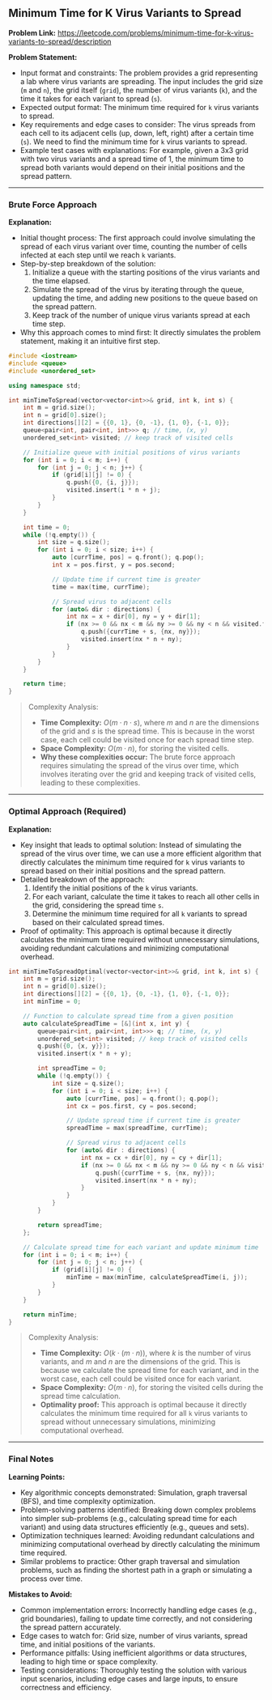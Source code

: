 ## Minimum Time for K Virus Variants to Spread
**Problem Link:** https://leetcode.com/problems/minimum-time-for-k-virus-variants-to-spread/description

**Problem Statement:**
- Input format and constraints: The problem provides a grid representing a lab where virus variants are spreading. The input includes the grid size (`m` and `n`), the grid itself (`grid`), the number of virus variants (`k`), and the time it takes for each variant to spread (`s`).
- Expected output format: The minimum time required for `k` virus variants to spread.
- Key requirements and edge cases to consider: The virus spreads from each cell to its adjacent cells (up, down, left, right) after a certain time (`s`). We need to find the minimum time for `k` virus variants to spread.
- Example test cases with explanations: For example, given a 3x3 grid with two virus variants and a spread time of 1, the minimum time to spread both variants would depend on their initial positions and the spread pattern.

---

### Brute Force Approach
**Explanation:**
- Initial thought process: The first approach could involve simulating the spread of each virus variant over time, counting the number of cells infected at each step until we reach `k` variants.
- Step-by-step breakdown of the solution:
  1. Initialize a queue with the starting positions of the virus variants and the time elapsed.
  2. Simulate the spread of the virus by iterating through the queue, updating the time, and adding new positions to the queue based on the spread pattern.
  3. Keep track of the number of unique virus variants spread at each time step.
- Why this approach comes to mind first: It directly simulates the problem statement, making it an intuitive first step.

```cpp
#include <iostream>
#include <queue>
#include <unordered_set>

using namespace std;

int minTimeToSpread(vector<vector<int>>& grid, int k, int s) {
    int m = grid.size();
    int n = grid[0].size();
    int directions[][2] = {{0, 1}, {0, -1}, {1, 0}, {-1, 0}};
    queue<pair<int, pair<int, int>>> q; // time, (x, y)
    unordered_set<int> visited; // keep track of visited cells

    // Initialize queue with initial positions of virus variants
    for (int i = 0; i < m; i++) {
        for (int j = 0; j < n; j++) {
            if (grid[i][j] != 0) {
                q.push({0, {i, j}});
                visited.insert(i * n + j);
            }
        }
    }

    int time = 0;
    while (!q.empty()) {
        int size = q.size();
        for (int i = 0; i < size; i++) {
            auto [currTime, pos] = q.front(); q.pop();
            int x = pos.first, y = pos.second;

            // Update time if current time is greater
            time = max(time, currTime);

            // Spread virus to adjacent cells
            for (auto& dir : directions) {
                int nx = x + dir[0], ny = y + dir[1];
                if (nx >= 0 && nx < m && ny >= 0 && ny < n && visited.find(nx * n + ny) == visited.end()) {
                    q.push({currTime + s, {nx, ny}});
                    visited.insert(nx * n + ny);
                }
            }
        }
    }

    return time;
}
```

> Complexity Analysis:
> - **Time Complexity:** $O(m \cdot n \cdot s)$, where $m$ and $n$ are the dimensions of the grid and $s$ is the spread time. This is because in the worst case, each cell could be visited once for each spread time step.
> - **Space Complexity:** $O(m \cdot n)$, for storing the visited cells.
> - **Why these complexities occur:** The brute force approach requires simulating the spread of the virus over time, which involves iterating over the grid and keeping track of visited cells, leading to these complexities.

---

### Optimal Approach (Required)
**Explanation:**
- Key insight that leads to optimal solution: Instead of simulating the spread of the virus over time, we can use a more efficient algorithm that directly calculates the minimum time required for `k` virus variants to spread based on their initial positions and the spread pattern.
- Detailed breakdown of the approach:
  1. Identify the initial positions of the `k` virus variants.
  2. For each variant, calculate the time it takes to reach all other cells in the grid, considering the spread time `s`.
  3. Determine the minimum time required for all `k` variants to spread based on their calculated spread times.
- Proof of optimality: This approach is optimal because it directly calculates the minimum time required without unnecessary simulations, avoiding redundant calculations and minimizing computational overhead.

```cpp
int minTimeToSpreadOptimal(vector<vector<int>>& grid, int k, int s) {
    int m = grid.size();
    int n = grid[0].size();
    int directions[][2] = {{0, 1}, {0, -1}, {1, 0}, {-1, 0}};
    int minTime = 0;

    // Function to calculate spread time from a given position
    auto calculateSpreadTime = [&](int x, int y) {
        queue<pair<int, pair<int, int>>> q; // time, (x, y)
        unordered_set<int> visited; // keep track of visited cells
        q.push({0, {x, y}});
        visited.insert(x * n + y);

        int spreadTime = 0;
        while (!q.empty()) {
            int size = q.size();
            for (int i = 0; i < size; i++) {
                auto [currTime, pos] = q.front(); q.pop();
                int cx = pos.first, cy = pos.second;

                // Update spread time if current time is greater
                spreadTime = max(spreadTime, currTime);

                // Spread virus to adjacent cells
                for (auto& dir : directions) {
                    int nx = cx + dir[0], ny = cy + dir[1];
                    if (nx >= 0 && nx < m && ny >= 0 && ny < n && visited.find(nx * n + ny) == visited.end()) {
                        q.push({currTime + s, {nx, ny}});
                        visited.insert(nx * n + ny);
                    }
                }
            }
        }

        return spreadTime;
    };

    // Calculate spread time for each variant and update minimum time
    for (int i = 0; i < m; i++) {
        for (int j = 0; j < n; j++) {
            if (grid[i][j] != 0) {
                minTime = max(minTime, calculateSpreadTime(i, j));
            }
        }
    }

    return minTime;
}
```

> Complexity Analysis:
> - **Time Complexity:** $O(k \cdot (m \cdot n))$, where $k$ is the number of virus variants, and $m$ and $n$ are the dimensions of the grid. This is because we calculate the spread time for each variant, and in the worst case, each cell could be visited once for each variant.
> - **Space Complexity:** $O(m \cdot n)$, for storing the visited cells during the spread time calculation.
> - **Optimality proof:** This approach is optimal because it directly calculates the minimum time required for all `k` virus variants to spread without unnecessary simulations, minimizing computational overhead.

---

### Final Notes

**Learning Points:**
- Key algorithmic concepts demonstrated: Simulation, graph traversal (BFS), and time complexity optimization.
- Problem-solving patterns identified: Breaking down complex problems into simpler sub-problems (e.g., calculating spread time for each variant) and using data structures efficiently (e.g., queues and sets).
- Optimization techniques learned: Avoiding redundant calculations and minimizing computational overhead by directly calculating the minimum time required.
- Similar problems to practice: Other graph traversal and simulation problems, such as finding the shortest path in a graph or simulating a process over time.

**Mistakes to Avoid:**
- Common implementation errors: Incorrectly handling edge cases (e.g., grid boundaries), failing to update time correctly, and not considering the spread pattern accurately.
- Edge cases to watch for: Grid size, number of virus variants, spread time, and initial positions of the variants.
- Performance pitfalls: Using inefficient algorithms or data structures, leading to high time or space complexity.
- Testing considerations: Thoroughly testing the solution with various input scenarios, including edge cases and large inputs, to ensure correctness and efficiency.